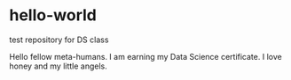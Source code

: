 # hello-world
test repository for DS class

Hello fellow meta-humans.
I am earning my Data Science certificate.
I love honey and my little angels.
